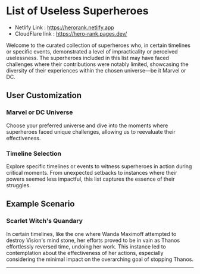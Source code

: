 # List of Useless Superheroes


- Netlify Link : https://herorank.netlify.app
- CloudFlare link : https://hero-rank.pages.dev/


Welcome to the curated collection of superheroes who, in certain timelines or specific events, demonstrated a level of impracticality or perceived uselessness. The superheroes included in this list may have faced challenges where their contributions were notably limited, showcasing the diversity of their experiences within the chosen universe—be it Marvel or DC.

## User Customization

### Marvel or DC Universe
Choose your preferred universe and dive into the moments where superheroes faced unique challenges, allowing us to reevaluate their effectiveness.

### Timeline Selection
Explore specific timelines or events to witness superheroes in action during critical moments. From unexpected setbacks to instances where their powers seemed less impactful, this list captures the essence of their struggles.

## Example Scenario

### Scarlet Witch's Quandary
In certain timelines, like the one where Wanda Maximoff attempted to destroy Vision's mind stone, her efforts proved to be in vain as Thanos effortlessly reversed time, undoing her work. This instance led to contemplation about the effectiveness of her actions, especially considering the minimal impact on the overarching goal of stopping Thanos.

---
